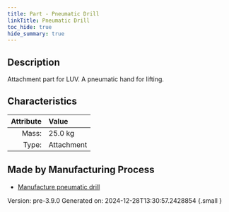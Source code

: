 ```yaml
---
title: Part - Pneumatic Drill
linkTitle: Pneumatic Drill
toc_hide: true
hide_summary: true
---
```


## Description
Attachment part for LUV. A pneumatic hand for lifting.

## Characteristics

| Attribute      | Value |
|--------:|:------|
|Mass:|25.0 kg|
|Type:|Attachment|

## Made by Manufacturing Process

- [Manufacture pneumatic drill](/docs/definitions/process/manufacture-pneumatic-drill)



Version: pre-3.9.0 Generated on: 2024-12-28T13:30:57.2428854
{.small }

